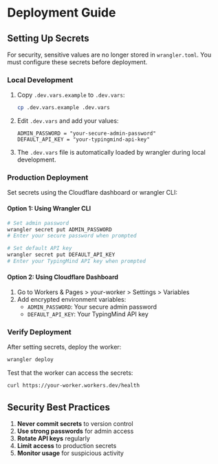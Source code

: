 # Deployment Guide

## Setting Up Secrets

For security, sensitive values are no longer stored in `wrangler.toml`. You must configure these secrets before deployment.

### Local Development

1. Copy `.dev.vars.example` to `.dev.vars`:
   ```bash
   cp .dev.vars.example .dev.vars
   ```

2. Edit `.dev.vars` and add your values:
   ```
   ADMIN_PASSWORD = "your-secure-admin-password"
   DEFAULT_API_KEY = "your-typingmind-api-key"
   ```

3. The `.dev.vars` file is automatically loaded by wrangler during local development.

### Production Deployment

Set secrets using the Cloudflare dashboard or wrangler CLI:

#### Option 1: Using Wrangler CLI
```bash
# Set admin password
wrangler secret put ADMIN_PASSWORD
# Enter your secure password when prompted

# Set default API key
wrangler secret put DEFAULT_API_KEY
# Enter your TypingMind API key when prompted
```

#### Option 2: Using Cloudflare Dashboard
1. Go to Workers & Pages > your-worker > Settings > Variables
2. Add encrypted environment variables:
   - `ADMIN_PASSWORD`: Your secure admin password
   - `DEFAULT_API_KEY`: Your TypingMind API key

### Verify Deployment

After setting secrets, deploy the worker:
```bash
wrangler deploy
```

Test that the worker can access the secrets:
```bash
curl https://your-worker.workers.dev/health
```

## Security Best Practices

1. **Never commit secrets** to version control
2. **Use strong passwords** for admin access
3. **Rotate API keys** regularly
4. **Limit access** to production secrets
5. **Monitor usage** for suspicious activity